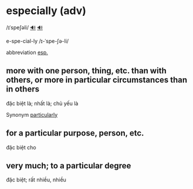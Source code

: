 # especially (adv)

/ɪˈspeʃəli/ [🔊](https://www.oxfordlearnersdictionaries.com/media/english/uk_pron/e/esp/espec/especially__gb_2.mp3) [🔊](https://www.oxfordlearnersdictionaries.com/media/english/us_pron/e/esp/espec/especially__us_1_rr.mp3)

e-spe-cial-ly /ɪ-ˈspe-ʃə-li/

abbreviation [esp.]()

## more with one person, thing, etc. than with others, or more in particular circumstances than in others

đặc biệt là; nhất là; chủ yếu là

Synonym [particularly]()

## for a particular purpose, person, etc.

đặc biệt cho

## very much; to a particular degree

đặc biệt; rất nhiều, nhiều